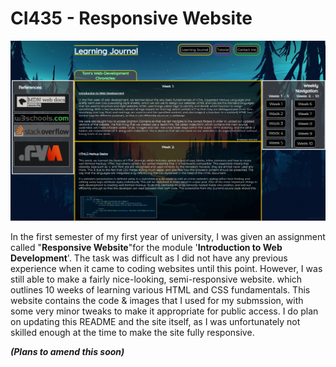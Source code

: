 # CI435 - Responsive Website

<p align="center">
  <img src="siteimage/ci453website (desktop).PNG" alt="Desktop Site View">
</p>

In the first semester of my first year of university, I was given an assignment called "**Responsive Website**"for the module '**Introduction to Web Development**'. The task was
difficult as I did not have any previous experience when it came to coding websites until this point. However, I was still able to make a fairly nice-looking, semi-responsive
website. which outlines 10 weeks of learning various HTML and CSS fundamentals. This website contains the code & images that I used for my submssion, with some very minor tweaks
to make it appropriate for public access. I do plan on updating this README and the site itself, as I was unfortunately not skilled enough at the time to make the site fully
responsive.

***(Plans to amend this soon)***
